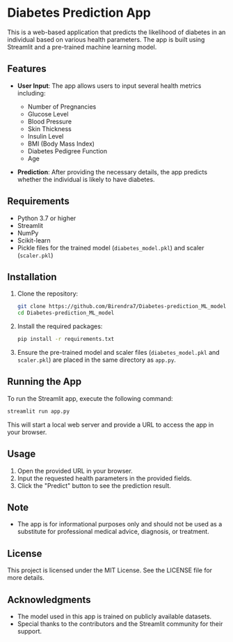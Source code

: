 # Diabetes Prediction App

This is a web-based application that predicts the likelihood of diabetes in an individual based on various health parameters. The app is built using Streamlit and a pre-trained machine learning model.

## Features

- **User Input**: The app allows users to input several health metrics including:

  - Number of Pregnancies
  - Glucose Level
  - Blood Pressure
  - Skin Thickness
  - Insulin Level
  - BMI (Body Mass Index)
  - Diabetes Pedigree Function
  - Age

- **Prediction**: After providing the necessary details, the app predicts whether the individual is likely to have diabetes.

## Requirements

- Python 3.7 or higher
- Streamlit
- NumPy
- Scikit-learn
- Pickle files for the trained model (`diabetes_model.pkl`) and scaler (`scaler.pkl`)

## Installation

1. Clone the repository:

   ```bash
   git clone https://github.com/Birendra7/Diabetes-prediction_ML_model
   cd Diabetes-prediction_ML_model
   ```

2. Install the required packages:

   ```bash
   pip install -r requirements.txt
   ```

3. Ensure the pre-trained model and scaler files (`diabetes_model.pkl` and `scaler.pkl`) are placed in the same directory as `app.py`.

## Running the App

To run the Streamlit app, execute the following command:

```bash
streamlit run app.py
```

This will start a local web server and provide a URL to access the app in your browser.

## Usage

1. Open the provided URL in your browser.
2. Input the requested health parameters in the provided fields.
3. Click the "Predict" button to see the prediction result.

## Note

- The app is for informational purposes only and should not be used as a substitute for professional medical advice, diagnosis, or treatment.

## License

This project is licensed under the MIT License. See the LICENSE file for more details.

## Acknowledgments

- The model used in this app is trained on publicly available datasets.
- Special thanks to the contributors and the Streamlit community for their support.



